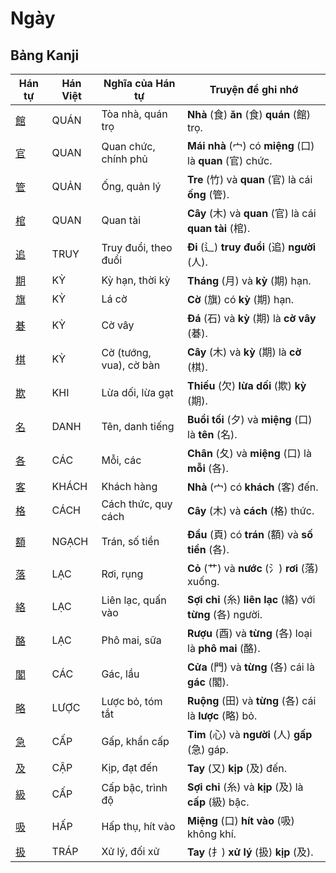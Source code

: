 # Ngày

## Bảng Kanji

| Hán tự | Hán Việt | Nghĩa của Hán tự | Truyện để ghi nhớ |
|---|---|---|---|
| [館](https://www.google.com/search?q=https://mazii.net/vi-VN/search/kanji/javi/%E9%A4%A8) | QUÁN | Tòa nhà, quán trọ | **Nhà** (食) **ăn** (食) **quán** (館) trọ. |
| [官](https://www.google.com/search?q=https://mazii.net/vi-VN/search/kanji/javi/%E5%AE%98) | QUAN | Quan chức, chính phủ | **Mái nhà** (宀) có **miệng** (口) là **quan** (官) chức. |
| [管](https://www.google.com/search?q=https://mazii.net/vi-VN/search/kanji/javi/%E7%AE%A1) | QUẢN | Ống, quản lý | **Tre** (竹) và **quan** (官) là cái **ống** (管). |
| [棺](https://www.google.com/search?q=https://mazii.net/vi-VN/search/kanji/javi/%E6%A3%BA) | QUAN | Quan tài | **Cây** (木) và **quan** (官) là cái **quan tài** (棺). |
| [追](https://www.google.com/search?q=https://mazii.net/vi-VN/search/kanji/javi/%E8%BF%BD) | TRUY | Truy đuổi, theo đuổi | **Đi** (辶) **truy đuổi** (追) **người** (人). |
| [期](https://www.google.com/search?q=https://mazii.net/vi-VN/search/kanji/javi/%E6%9C%9F) | KỲ | Kỳ hạn, thời kỳ | **Tháng** (月) và **kỳ** (期) hạn. |
| [旗](https://www.google.com/search?q=https://mazii.net/vi-VN/search/kanji/javi/%E6%97%97) | KỲ | Lá cờ | **Cờ** (旗) có **kỳ** (期) hạn. |
| [碁](https://www.google.com/search?q=https://mazii.net/vi-VN/search/kanji/javi/%E7%A2%81) | KỲ | Cờ vây | **Đá** (石) và **kỳ** (期) là **cờ vây** (碁). |
| [棋](https://www.google.com/search?q=https://mazii.net/vi-VN/search/kanji/javi/%E6%A3%8B) | KỲ | Cờ (tướng, vua), cờ bàn | **Cây** (木) và **kỳ** (期) là **cờ** (棋). |
| [欺](https://www.google.com/search?q=https://mazii.net/vi-VN/search/kanji/javi/%E6%AC%BA) | KHI | Lừa dối, lừa gạt | **Thiếu** (欠) **lừa dối** (欺) **kỳ** (期). |
| [名](https://www.google.com/search?q=https://mazii.net/vi-VN/search/kanji/javi/%E5%90%8D) | DANH | Tên, danh tiếng | **Buổi tối** (夕) và **miệng** (口) là **tên** (名). |
| [各](https://www.google.com/search?q=https://mazii.net/vi-VN/search/kanji/javi/%E5%90%84) | CÁC | Mỗi, các | **Chân** (夂) và **miệng** (口) là **mỗi** (各). |
| [客](https://www.google.com/search?q=https://mazii.net/vi-VN/search/kanji/javi/%E5%AE%A2) | KHÁCH | Khách hàng | **Nhà** (宀) có **khách** (客) đến. |
| [格](https://www.google.com/search?q=https://mazii.net/vi-VN/search/kanji/javi/%E6%A0%BC) | CÁCH | Cách thức, quy cách | **Cây** (木) và **cách** (格) thức. |
| [額](https://www.google.com/search?q=https://mazii.net/vi-VN/search/kanji/javi/%E9%A1%8D) | NGẠCH | Trán, số tiền | **Đầu** (頁) có **trán** (額) và **số tiền** (各). |
| [落](https://www.google.com/search?q=https://mazii.net/vi-VN/search/kanji/javi/%E8%90%BD) | LẠC | Rơi, rụng | **Cỏ** (艹) và **nước** (氵) **rơi** (落) xuống. |
| [絡](https://www.google.com/search?q=https://mazii.net/vi-VN/search/kanji/javi/%E7%B5%A1) | LẠC | Liên lạc, quấn vào | **Sợi chỉ** (糸) **liên lạc** (絡) với **từng** (各) người. |
| [酪](https://www.google.com/search?q=https://mazii.net/vi-VN/search/kanji/javi/%E9%85%AA) | LẠC | Phô mai, sữa | **Rượu** (酉) và **từng** (各) loại là **phô mai** (酪). |
| [閣](https://www.google.com/search?q=https://mazii.net/vi-VN/search/kanji/javi/%E9%96%A3) | CÁC | Gác, lầu | **Cửa** (門) và **từng** (各) cái là **gác** (閣). |
| [略](https://www.google.com/search?q=https://mazii.net/vi-VN/search/kanji/javi/%E7%95%A5) | LƯỢC | Lược bỏ, tóm tắt | **Ruộng** (田) và **từng** (各) cái là **lược** (略) bỏ. |
| [急](https://www.google.com/search?q=https://mazii.net/vi-VN/search/kanji/javi/%E6%80%A5) | CẤP | Gấp, khẩn cấp | **Tim** (心) và **người** (人) **gấp** (急) gáp. |
| [及](https://www.google.com/search?q=https://mazii.net/vi-VN/search/kanji/javi/%E5%8F%8A) | CẬP | Kịp, đạt đến | **Tay** (又) **kịp** (及) đến. |
| [級](https://www.google.com/search?q=https://mazii.net/vi-VN/search/kanji/javi/%E7%B4%9A) | CẤP | Cấp bậc, trình độ | **Sợi chỉ** (糸) và **kịp** (及) là **cấp** (級) bậc. |
| [吸](https://www.google.com/search?q=https://mazii.net/vi-VN/search/kanji/javi/%E5%90%B8) | HẤP | Hấp thụ, hít vào | **Miệng** (口) **hít vào** (吸) không khí. |
| [扱](https://www.google.com/search?q=https://mazii.net/vi-VN/search/kanji/javi/%E6%89%B1) | TRÁP | Xử lý, đối xử | **Tay** (扌) **xử lý** (扱) **kịp** (及). |

